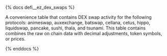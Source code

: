 {% docs defi__ez_dex_swaps %}

A convenience table that contains DEX swap activity for the following protocols: animeswap, auxexchange, batswap, cellana, cetus, hippo, liquidswap, pancake, sushi, thala, and tsunami. This table contains combines the raw on chain data with decimal adjustments, token symbols, or prices.

{% enddocs %}